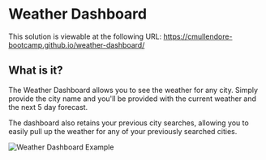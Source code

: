# Weather Dashboard

This solution is viewable at the following URL:
https://cmullendore-bootcamp.github.io/weather-dashboard/

## What is it?
The Weather Dashboard allows you to see the weather for any city. Simply provide the city name and you'll be provided with the current weather and the next 5 day forecast.

The dashboard also retains your previous city searches, allowing you to easily pull up the weather for any of your previously searched cities. 

![Weather Dashboard Example](https://cmullendore-bootcamp.github.io/weather-dashboard/assets/images/weather-dashboard-sample.png)